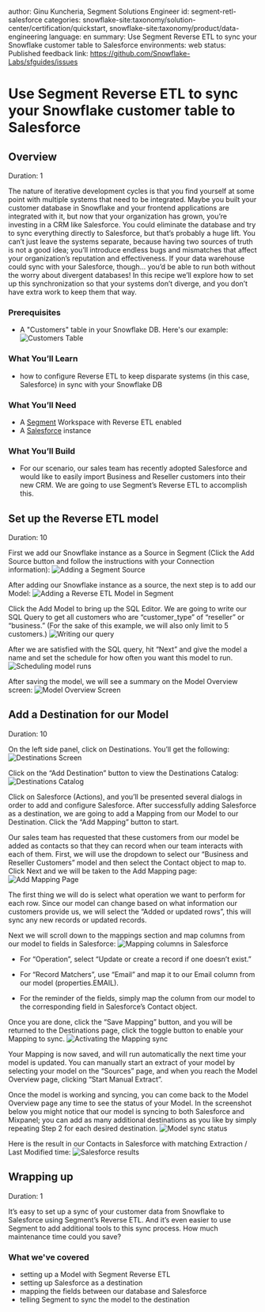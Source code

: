 author: Ginu Kuncheria, Segment Solutions Engineer
id: segment-retl-salesforce
categories: snowflake-site:taxonomy/solution-center/certification/quickstart, snowflake-site:taxonomy/product/data-engineering
language: en
summary: Use Segment Reverse ETL to sync your Snowflake customer table to Salesforce
environments: web
status: Published 
feedback link: https://github.com/Snowflake-Labs/sfguides/issues

# Use Segment Reverse ETL to sync your Snowflake customer table to Salesforce
<!-- ------------------------ -->
## Overview 
Duration: 1

The nature of iterative development cycles is that you find yourself at some point with multiple systems that need to be integrated. Maybe you built your customer database in Snowflake and your frontend applications are integrated with it, but now that your organization has grown, you’re investing in a CRM like Salesforce. You could eliminate the database and try to sync everything directly to Salesforce, but that’s probably a huge lift. You can’t just leave the systems separate, because having two sources of truth is not a good idea; you’ll introduce endless bugs and mismatches that affect your organization’s reputation and effectiveness. If your data warehouse could sync with your Salesforce, though… you’d be able to run both without the worry about divergent databases! In this recipe we’ll explore how to set up this synchronization so that your systems don’t diverge, and you don’t have extra work to keep them that way.

### Prerequisites
- A "Customers" table in your Snowflake DB.  Here's our example:
![Customers Table](assets/s1.png)

### What You’ll Learn 
- how to configure Reverse ETL to keep disparate systems (in this case, Salesforce) in sync with your Snowflake DB

### What You’ll Need 
- A [Segment](https://www.segment.com) Workspace with Reverse ETL enabled 
- A [Salesforce](https://www.salesforce.com) instance

### What You’ll Build 
- For our scenario, our sales team has recently adopted Salesforce and would like to easily import Business and Reseller customers into their new CRM. We are going to use Segment’s Reverse ETL to accomplish this.


## Set up the Reverse ETL model

Duration: 10

First we add our Snowflake instance as a Source in Segment (Click the Add Source button and follow the instructions with your Connection information):
![Adding a Segment Source](assets/s2.png)

After adding our Snowflake instance as a source, the next step is to add our Model:
![Adding a Reverse ETL Model in Segment](assets/s3.png)

Click the Add Model to bring up the SQL Editor. We are going to write our SQL Query to get all customers who are “customer_type” of “reseller” or “business.” (For the sake of this example, we will also only limit to 5 customers.)
![Writing our query](assets/s4.png)

After we are satisfied with the SQL query, hit “Next” and give the model a name and set the schedule for how often you want this model to run.
![Scheduling model runs](assets/s5.png)

After saving the model, we will see a summary on the Model Overview screen:
![Model Overview Screen](assets/s6.png)

## Add a Destination for our Model

Duration: 10

On the left side panel, click on Destinations.  You’ll get the following:
![Destinations Screen](assets/s7.png)

Click on the “Add Destination” button to view the Destinations Catalog:
![Destinations Catalog](assets/s8.png)

Click on Salesforce (Actions), and you’ll be presented several dialogs in order to add and configure Salesforce. After successfully adding Salesforce as a destination, we are going to add a Mapping from our Model to our Destination. Click the “Add Mapping” button to start.

Our sales team has requested that these customers from our model be added as contacts so that they can record when our team interacts with each of them. First, we will use the dropdown to select our “Business and Reseller Customers” model and then select the Contact object to map to. Click Next and we will be taken to the Add Mapping page:
![Add Mapping Page](assets/s9.png)

The first thing we will do is select what operation we want to perform for each row.  Since our model can change based on what information our customers provide us, we will select the “Added or updated rows”, this will sync any new records or updated records.

Next we will scroll down to the mappings section and map columns from our model to fields in Salesforce:
![Mapping columns in Salesforce](assets/s10.png)

* For “Operation”, select “Update or create a record if one doesn’t exist.”

* For “Record Matchers”, use “Email” and map it to our Email column from our model (properties.EMAIL).

* For the reminder of the fields, simply map the column from our model to the corresponding field in Salesforce’s Contact object. 

Once you are done, click the “Save Mapping” button, and you will be returned to the Destinations page, click the toggle button to enable your Mapping to sync.
![Activating the Mapping sync](assets/s11.png)

Your Mapping is now saved, and will run automatically the next time your model is updated. You can manually start an extract of your model by selecting your model on the “Sources” page, and when you reach the Model Overview page, clicking “Start Manual Extract”.

Once the model is working and syncing, you can come back to the Model Overview page any time to see the status of your Model. In the screenshot below you might notice that our model is syncing to both Salesforce and Mixpanel; you can add as many additional destinations as you like by simply repeating Step 2 for each desired destination.
![Model sync status](assets/s12.png)

Here is the result in our Contacts in Salesforce with matching Extraction / Last Modified time:
![Salesforce results](assets/s13.png)

## Wrapping up

Duration: 1

It’s easy to set up a sync of your customer data from Snowflake to Salesforce using Segment’s Reverse ETL.  And it’s even easier to use Segment to add additional tools to this sync process. How much maintenance time could you save?

### What we've covered
- setting up a Model with Segment Reverse ETL
- setting up Salesforce as a destination
- mapping the fields between our database and Salesforce
- telling Segment to sync the model to the destination
